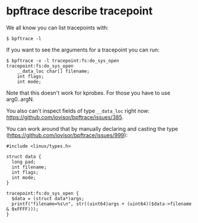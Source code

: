 # bpftrace describe tracepoint

We all know you can list tracepoints with:
```
$ bpftrace -l
```

If you want to see the arguments for a tracepoint you can run:
```
$ bpftrace -v -l tracepoint:fs:do_sys_open
tracepoint:fs:do_sys_open
    __data_loc char[] filename;
    int flags;
    int mode;
```

Note that this doesn't work for kprobes. For those you
have to use arg0..argN.

You also can't inspect fields of type `__data_loc` right now:
https://github.com/iovisor/bpftrace/issues/385.

You can work around that by manually declaring and casting the type
(https://github.com/iovisor/bpftrace/issues/999):
```
#include <linux/types.h>

struct data {
  long pad;
  int filename;
  int flags;
  int mode;
}

tracepoint:fs:do_sys_open {
  $data = (struct data*)args;
  printf("filename=%s\n", str((uint64)args + (uint64)($data->filename & 0xFFFF)));
}
```
